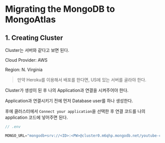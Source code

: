 # Migrating the MongoDB to MongoAtlas

## 1. Creating Cluster

Cluster는 서버와 같다고 보면 된다.

Cloud Provider: AWS

Region: N. Virginia

> 만약 Heroku를 이용해서 배포를 한다면, US에 있는 서버를 골라야 한다.

Cluster가 생성이 된 후 나의 Application과 연결을 시켜주어야 한다.

Application과 연결시키기 전에 먼저 Database user를 하나 생성한다.

후에 클러스터에서 `Connect your application`을 선택한 후 연결 코드를 나의 application 코드에 넣어주면 된다.

``` js
// .env

MONGO_URL="mongodb+srv://<ID>:<PW>@cluster0.m6qhp.mongodb.net/youtube-clone?retryWrites=true&w=majority"
```

